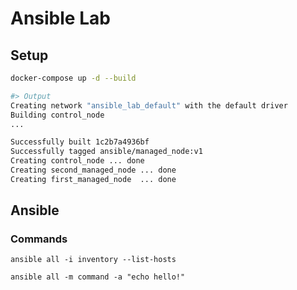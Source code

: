 # Ansible Lab

## Setup

```bash
docker-compose up -d --build

#> Output
Creating network "ansible_lab_default" with the default driver
Building control_node
...

Successfully built 1c2b7a4936bf
Successfully tagged ansible/managed_node:v1
Creating control_node ... done
Creating second_managed_node ... done
Creating first_managed_node  ... done
```

## Ansible

### Commands

```
ansible all -i inventory --list-hosts

ansible all -m command -a "echo hello!"
```